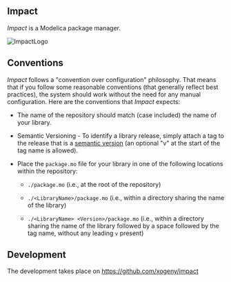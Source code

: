 Impact
------

*Impact* is a Modelica package manager.

![ImpactLogo](https://rawgithub.com/xogeny/impact/master/images/logo_glossy.svg)

Conventions
-----------

*Impact* follows a "convention over configuration" philosophy.  That
means that if you follow some reasonable conventions (that generally
reflect best practices), the system should work without the need for
any manual configuration.  Here are the conventions that *Impact* expects:

* The name of the repository should match (case included) the name
  of your library.

* Semantic Versioning - To identify a library release, simply
  attach a tag to the release that is a [semantic
  version](http://semver.org) (an optional "v" at the start of the
  tag name is allowed).

* Place the `package.mo` file for your library in one of the
  following locations within the repository:

  * `./package.mo` (i.e., at the root of the repository)

  * `./<LibraryName>/package.mo` (i.e., within a directory sharing
    the name of the library)

  * `./<LibraryName> <Version>/package.mo` (i.e., within a directory sharing
    the name of the library followed by a space followed by the tag name,
    without any leading `v` present)

Development
-----------

The development takes place on https://github.com/xogeny/impact
